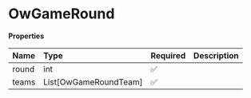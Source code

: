# OwGameRound

**Properties**

| Name  | Type                  | Required | Description |
| :---- | :-------------------- | :------- | :---------- |
| round | int                   | ✅       |             |
| teams | List[OwGameRoundTeam] | ✅       |             |
